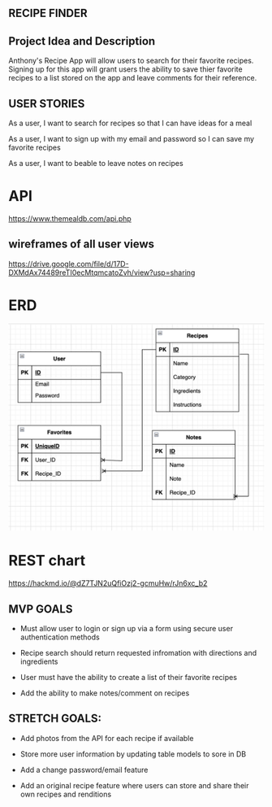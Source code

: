 ## RECIPE FINDER

## Project Idea and Description

Anthony's Recipe App will allow users to search for their favorite recipes. Signing up for this app will grant users the ability to save thier favorite recipes to a list stored on the app and leave comments for their reference.  

## USER STORIES

As a user, I want to search for recipes so that I can have ideas for a meal

As a user, I want to sign up with my email and password so I can save my favorite recipes

As a user, I want to beable to leave notes on recipes 

# API

https://www.themealdb.com/api.php

## wireframes of all user views

https://drive.google.com/file/d/17D-DXMdAx74489reTI0ecMtqmcatoZvh/view?usp=sharing

# ERD
![img](ERD.png)

# REST chart

https://hackmd.io/@dZ7TJN2uQfiOzj2-gcmuHw/rJn6xc_b2

## MVP GOALS

- Must allow user to login or sign up via a form using secure user authentication methods

- Recipe search should return requested infromation with directions and ingredients 

- User must have the ability to create a list of their favorite recipes

- Add the ability to make notes/comment on recipes

## STRETCH GOALS:

- Add photos from the API for each recipe if available 

- Store more user information by updating table models to sore in DB

- Add a change password/email feature

- Add an original recipe feature where users can store and share their own recipes and renditions
